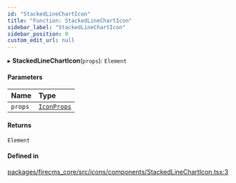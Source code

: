 ```yaml
---
id: "StackedLineChartIcon"
title: "Function: StackedLineChartIcon"
sidebar_label: "StackedLineChartIcon"
sidebar_position: 0
custom_edit_url: null
---
```


▸ **StackedLineChartIcon**(`props`): `Element`

#### Parameters

| Name | Type |
| :------ | :------ |
| `props` | [`IconProps`](../types/IconProps.md) |

#### Returns

`Element`

#### Defined in

[packages/firecms_core/src/icons/components/StackedLineChartIcon.tsx:3](https://github.com/FireCMSco/firecms/blob/d45f3739/packages/firecms_core/src/icons/components/StackedLineChartIcon.tsx#L3)
